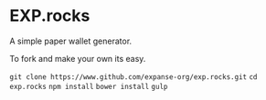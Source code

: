 # EXP.rocks
A simple paper wallet generator.

To fork and make your own its easy.

`git clone https://www.github.com/expanse-org/exp.rocks.git`
`cd exp.rocks`
`npm install`
`bower install`
`gulp`
